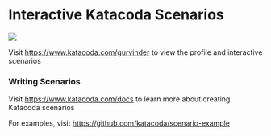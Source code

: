 # Interactive Katacoda Scenarios

[![](http://shields.katacoda.com/katacoda/gurvinder/count.svg)](https://www.katacoda.com/gurvinder "Get your profile on Katacoda.com")

Visit https://www.katacoda.com/gurvinder to view the profile and interactive scenarios

### Writing Scenarios
Visit https://www.katacoda.com/docs to learn more about creating Katacoda scenarios

For examples, visit https://github.com/katacoda/scenario-example
